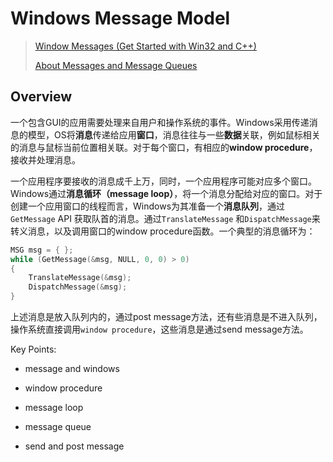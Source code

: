 # Windows Message Model

> [Window Messages (Get Started with Win32 and C++)](https://docs.microsoft.com/en-us/windows/win32/learnwin32/window-messages)
>
> [About Messages and Message Queues](https://docs.microsoft.com/en-us/windows/win32/winmsg/about-messages-and-message-queues)

## Overview

一个包含GUI的应用需要处理来自用户和操作系统的事件。Windows采用传递消息的模型，OS将**消息**传递给应用**窗口**，消息往往与一些**数据**关联，例如鼠标相关的消息与鼠标当前位置相关联。对于每个窗口，有相应的**window procedure**，接收并处理消息。

一个应用程序要接收的消息成千上万，同时，一个应用程序可能对应多个窗口。Windows通过**消息循环（message loop）**，将一个消息分配给对应的窗口。对于创建一个应用窗口的线程而言，Windows为其准备一个**消息队列**，通过`GetMessage` API 获取队首的消息。通过`TranslateMessage` 和`DispatchMessage`来转义消息，以及调用窗口的window procedure函数。一个典型的消息循环为：

```c++
MSG msg = { };
while (GetMessage(&msg, NULL, 0, 0) > 0)
{
    TranslateMessage(&msg);
    DispatchMessage(&msg);
}
```

上述消息是放入队列内的，通过post message方法，还有些消息是不进入队列，操作系统直接调用`window procedure`，这些消息是通过send message方法。

Key Points:

- message and windows

- window procedure
- message loop
- message queue
- send and post message

